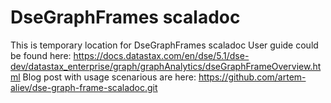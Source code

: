 # DseGraphFrames scaladoc

This is temporary location for DseGraphFrames scaladoc
User guide could be found here:
https://docs.datastax.com/en/dse/5.1/dse-dev/datastax_enterprise/graph/graphAnalytics/dseGraphFrameOverview.html
Blog post with usage scenarious are here:
https://github.com/artem-aliev/dse-graph-frame-scaladoc.git
